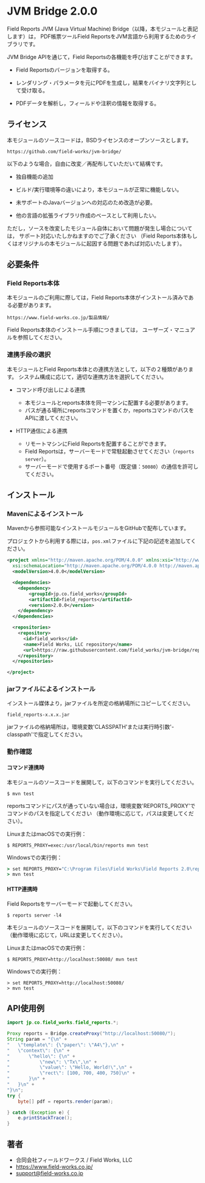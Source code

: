 JVM Bridge 2.0.0
================

Field Reports JVM (Java Virtual Machine) Bridge（以降，本モジュールと表記します）は，
PDF帳票ツールField ReportsをJVM言語から利用するためのライブラリです。

JVM Bridge APIを通じて，Field Reportsの各機能を呼び出すことができます。

* Field Reportsのバージョンを取得する。

* レンダリング・パラメータを元にPDFを生成し，結果をバイナリ文字列として受け取る。

* PDFデータを解析し，フィールドや注釈の情報を取得する。

## ライセンス

本モジュールのソースコードは，BSDライセンスのオープンソースとします。

    https://github.com/field-works/jvm-bridge/

以下のような場合，自由に改変／再配布していただいて結構です。

* 独自機能の追加

* ビルド/実行環境等の違いにより，本モジュールが正常に機能しない。

* 未サポートのJavaバージョンへの対応のため改造が必要。

* 他の言語の拡張ライブラリ作成のベースとして利用したい。

ただし，ソースを改変したモジュール自体において問題が発生し場合については，
サポート対応いたしかねますのでご了承ください
（Field Reports本体もしくはオリジナルの本モジュールに起因する問題であれば対応いたします）。

## 必要条件
### Field Reports本体

本モジュールのご利用に際しては，Field Reports本体がインストール済みである必要があります。

    https://www.field-works.co.jp/製品情報/

Field Reports本体のインストール手順につきましては，
ユーザーズ・マニュアルを参照してください。

### 連携手段の選択

本モジュールとField Reports本体との連携方法として，以下の２種類があります。
システム構成に応じて，適切な連携方法を選択してください。

* コマンド呼び出しによる連携
    - 本モジュールとreports本体を同一マシンに配置する必要があります。
    - パスが通る場所にreportsコマンドを置くか，reportsコマンドのパスをAPIに渡してください。

* HTTP通信による連携
    - リモートマシンにField Reportsを配置することができます。
    - Field Reportsは，サーバーモードで常駐起動させてください（`reports server`）。
    - サーバーモードで使用するポート番号（既定値：`50080`）の通信を許可してください。

## インストール
### Mavenによるインストール

Mavenから参照可能なインストールモジュールをGitHubで配布しています。

プロジェクトから利用する際には，`pos.xml`ファイルに下記の記述を追加してください。

```xml:pom.xml
<project xmlns="http://maven.apache.org/POM/4.0.0" xmlns:xsi="http://www.w3.org/2001/XMLSchema-instance"
  xsi:schemaLocation="http://maven.apache.org/POM/4.0.0 http://maven.apache.org/maven-v4_0_0.xsd">
  <modelVersion>4.0.0</modelVersion>

  <dependencies>
    <dependency>
        <groupId>jp.co.field_works</groupId>
        <artifactId>field_reports</artifactId>
        <version>2.0.0</version>
    </dependency>
  </dependencies>

  <repositories>
    <repository>
      <id>field_works</id>
      <name>Field Works, LLC repository</name>
      <url>https://raw.githubusercontent.com/field_works/jvm-bridge/repo/</url>
    </repository>
  </repositories>

</project>
```

### jarファイルによるインストール

インストール媒体より，jarファイルを所定の格納場所にコピーしてください。

    field_reports-x.x.x.jar

jarファイルの格納場所は，環境変数'CLASSPATH'または実行時引数'-classpath'で指定してください。

### 動作確認
#### コマンド連携時

本モジュールのソースコードを展開して，以下のコマンドを実行してください。

```shell
$ mvn test
```

reportsコマンドにパスが通っていない場合は，環境変数'REPORTS_PROXY'でコマンドのパスを指定してください
（動作環境に応じて，パスは変更してください）。

LinuxまたはmacOSでの実行例：
```shell
$ REPORTS_PROXY=exec:/usr/local/bin/reports mvn test
```

Windowsでの実行例：
```cmd
> set REPORTS_PROXY="C:\Program Files\Field Works\Field Reports 2.0\reports.exe"
> mvn test
```

#### HTTP連携時

Field Reportsをサーバーモードで起動してください。

```shell
$ reports server -l4
```

本モジュールのソースコードを展開して，以下のコマンドを実行してください
（動作環境に応じて，URLは変更してください）。

LinuxまたはmacOSでの実行例：
```shell
$ REPORTS_PROXY=http://localhost:50080/ mvn test
```

Windowsでの実行例：
```shell
> set REPORTS_PROXY=http://localhost:50080/
> mvn test
```

## API使用例

```java
import jp.co.field_works.field_reports.*;

Proxy reports = Bridge.createProxy("http://localhost:50080/");
String param = "{\n" +
"   \"template\": {\"paper\": \"A4\"},\n" +
"   \"context\": {\n" +
"       \"hello\": {\n" +
"           \"new\": \"Tx\",\n" +
"           \"value\": \"Hello, World!\",\n" +
"           \"rect\": [100, 700, 400, 750]\n" +
"       }\n" +
"   }\n" +
"}\n";
try {
    byte[] pdf = reports.render(param);

} catch (Exception e) {
    e.printStackTrace();
}
```

## 著者

* 合同会社フィールドワークス / Field Works, LLC
* https://www.field-works.co.jp/
* support@field-works.co.jp